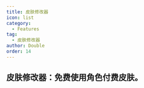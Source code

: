 ```yaml
---
title: 皮肤修改器
icon: list
category:
  - Features
tag:
  - 皮肤修改器
author: Double
order: 14
---
```


## 皮肤修改器：免费使用角色付费皮肤。
